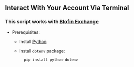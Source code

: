 ## Interact With Your Account Via Terminal

### This script works with [Blofin Exchange](https://blofin.com)

- Prerequisites:
  - Install [Python](https://www.python.org/downloads/)
  - Install ``dotenv`` package:

    ```
      pip install python-dotenv
    ```
